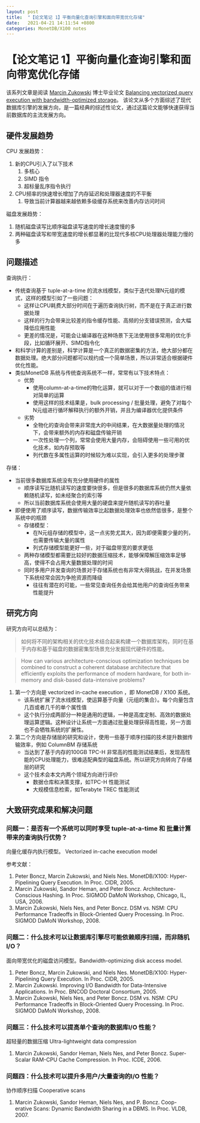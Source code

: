 ```yaml
---
layout: post
title:  "【论文笔记 1】平衡向量化查询引擎和面向带宽优化存储"
date:   2021-04-21 14:11:54 +0800
categories: MonetDB/X100 notes
---
```


# 【论文笔记 1】平衡向量化查询引擎和面向带宽优化存储

该系列文章是阅读 [Marcin Zukowski](https://www.linkedin.com/in/marcinzukowski/) 博士毕业论文 [Balancing vectorized query execution with bandwidth-optimized storage](https://dare.uva.nl/search?identifier=5ccbb60a-38b8-4eeb-858a-e7735dd37487)。
该论文从多个方面综述了现代数据库引擎的发展方向，是一篇经典的综述性论文，通过这篇论文能够快速获得当前数据库的主流发展方向。

## 硬件发展趋势

CPU 发展趋势：

1. 新的CPU引入了以下技术
    1. 多核心
    2. SIMD 指令
    3. 超标量乱序指令执行
2. CPU频率的快速增长增加了内存延迟和处理器速度的不平衡
    1. 导致当前计算器越来越依赖多级缓存系统来改善内存访问时间

磁盘发展趋势：

1. 随机磁盘读写比顺序磁盘读写速度的增长速度慢的多
2. 两种磁盘读写和带宽速度的增长都显著的比现代多核CPU处理器处理能力慢的多

## 问题描述

查询执行：

- 传统查询基于 tuple-at-a-time 的流水线模型，类似于迭代处理N元组的模式，这样的模型引如了一些问题：
    - 这样让CPU耗费大部分时间在于遍历查询执行树，而不是在于真正进行数据处理
    - 这样的行为会带来比较差的指令缓存性能、高频的分支错误预测，会大幅降低应用性能
    - 更差的情况是，可能会让编译器在这种场景下无法使用很多常用的优化手段，比如循环展开、SIMD指令化
- 和科学计算的差别是，科学计算是一个真正的数据密集的方法，绝大部分都在数据处理。绝大部分问题都可以规约成一个简单场景，所以非常适合根据硬件优化性能。
- 类似MonetDB 系统与传统查询系统不一样，常常有以下技术特点：
    - 优势
        - 使用column-at-a-time的物化运算，就可以对于一个数组的值进行相对简单的运算
        - 使用这样的技术结果是，bulk processing / 批量处理，避免了对每个N元组进行循环解释执行的额外开销，并且为编译器优化提供条件
    - 劣势
        - 全物化的查询会带来非常庞大的中间结果，在大数据量处理的情况下，会带来额外的内存和磁盘传输开销
        - 一次性处理一个列，常常会使用大量内存，会阻碍使用一些可用的优化技术，如内存预取等
        - 列代数在多属性运算的时候较为难以实现，会引入更多的处理步骤

存储：

- 当前很多数据库系统没有充分使用硬件的属性
    - 顺序读写比随机读写的速度要快很多，但是很多的数据库系统仍然大量依赖随机读写，如未经聚合的索引等
    - 所以当前数据库系统会使用大量的硬盘来提升随机读写的吞吐量
- 即便使用了顺序读写，数据传输效率比起数据处理效率也依然低很多，是整个系统中的瓶颈
    - 存储模型：
        - 在N元组存储的模型中，这一点劣势尤其大，因为即便需要少量的列，也需要传输大量的属性
        - 列式存储模型能更好一些，对于磁盘带宽的要求更低
    - 两种存储模型都需要比较好的数据压缩技术，能够保障解压缩效率足够高，使得不会占用大量数据处理的时间
    - 同时多用户并发查询的场景对于存储系统也有非常大得挑战，在并发场景下系统经常会因为争抢资源而降级
        - 往往有潜在的可能，一些常见查询任务会给其他用户的查询任务带来性能提升

## 研究方向

研究方向可以总结为：

> 如何将不同的架构相关的优化技术结合起来构建一个数据库架构，同时在基于内存和基于磁盘的数据密集型场景充分发掘现代硬件的性能。

> How can various architecture-conscious optimization techniques be combined to construct a coherent database architecture that efficiently exploits the performance of modern hardware, for both in-memory and disk-based data-intensive problems?


1. 第一个方向是 vectorized in-cache execution ，即 MonetDB / X100 系统。
    - 该系统扩展了流水线模型，使运算基于向量（元组的集合）。每个向量包含几百或者几千的单个属性值
    - 这个执行分成两部分一种是通用的逻辑，一种是高度定制、高效的数据处理运算逻辑。这种设计让系统一方面通过批量处理获得高性能，另一方面也不会牺牲系统的扩展性。
2. 第二个方向是存储层的研究和设计，使用一些基于顺序扫描的技术提升数据传输效率，例如 ColumnBM 存储系统
    - 当达到了基于内存的100GB TPC-H 非常高的性能测试结果后，发现高性能的CPU处理能力，很难适配典型的磁盘系统。所以研究方向转向了存储层的研究
    - 这个技术会本文内两个领域方向进行评价
        - 数据仓库和决策支撑，如TPC-H 性能测试
        - 大规模信息检索，如Terabyte TREC 性能测试

## 大致研究成果和解决问题

### 问题一：是否有一个系统可以同时享受 tuple-at-a-time 和 批量计算带来的查询执行优势？

向量化缓存内执行模型。 Vectorized in-cache execution model

参考文献：

1. Peter Boncz, Marcin Zukowski, and Niels Nes. MonetDB/X100: Hyper-Pipelining Query Execution. In Proc. CIDR, 2005.
2. Marcin Zukowski, Sandor Heman, and Peter Boncz. Architecture- Conscious Hashing. In Proc. SIGMOD DaMoN Workshop, Chicago, IL, USA, 2006.
3. Marcin Zukowski, Niels Nes, and Peter Boncz. DSM vs. NSM: CPU Performance Tradeoffs in Block-Oriented Query Processing. In Proc. SIGMOD DaMoN Workshop, 2008.


### 问题二：什么技术可以让数据库引擎尽可能依赖顺序扫描，而非随机I/O？


面向带宽优化的磁盘访问模型。Bandwidth-optimizing disk access model.

1. Peter Boncz, Marcin Zukowski, and Niels Nes. MonetDB/X100: Hyper-Pipelining Query Execution. In Proc. CIDR, 2005.
2. Marcin Zukowski. Improving I/O Bandwidth for Data-Intensive Applications. In Proc. BNCOD Doctoral Consortium, 2005.
3. Marcin Zukowski, Niels Nes, and Peter Boncz. DSM vs. NSM: CPU Performance Tradeoffs in Block-Oriented Query Processing. In Proc. SIGMOD DaMoN Workshop, 2008.


### 问题三：什么技术可以提高单个查询的数据库I/O 性能？

超轻量的数据压缩 Ultra-lightweight data compression

1. Marcin Zukowski, Sandor Heman, Niels Nes, and Peter Boncz. Super-Scalar RAM-CPU Cache Compression. In Proc. ICDE, 2006.

### 问题四：什么技术可以提升多用户/大量查询的I/O 性能？

协作顺序扫描 Cooperative scans

1. Marcin Zukowski, Sandor Heman, Niels Nes, and P. Boncz. Coop- erative Scans: Dynamic Bandwidth Sharing in a DBMS. In Proc. VLDB, 2007.  

